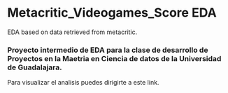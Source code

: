 # Metacritic_Videogames_Score EDA
EDA based on data retrieved from metacritic.

### Proyecto intermedio de EDA para la clase de desarrollo de Proyectos en la Maetria en Ciencia de datos de la Universidad de Guadalajara.

Para visualizar el analisis puedes dirigirte a este link.
